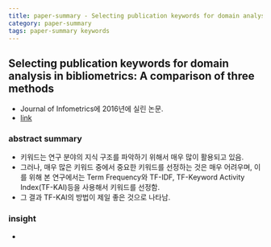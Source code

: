 ```yaml
---
title: paper-summary - Selecting publication keywords for domain analysis in bibliometrics - A comparison of three methods
category: paper-summary
tags: paper-summary keywords
---
```


## Selecting publication keywords for domain analysis in bibliometrics: A comparison of three methods

- Journal of Infometrics에 2016년에 실린 논문. 
- [link](https://www.sciencedirect.com/science/article/pii/S175115771600002X)

### abstract summary 

- 키워드는 연구 분야의 지식 구조를 파악하기 위해서 매우 많이 활용되고 있음. 
- 그러나, 매우 많은 키워드 중에서 중요한 키워드를 선정하는 것은 매우 어려우며, 이를 위해 본 연구에서는 Term Frequency와 TF-IDF, TF-Keyword Activity Index(TF-KAI)등을 사용해서 키워드를 선정함. 
- 그 결과 TF-KAI의 방법이 제일 좋은 것으로 나타남. 

### insight

- 
